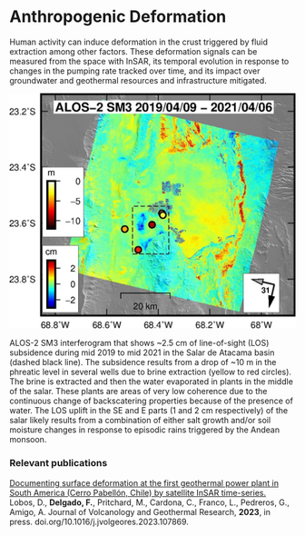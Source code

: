 # **Anthropogenic Deformation**

Human activity can induce deformation in the crust triggered by fluid extraction among other factors. These deformation signals can be measured from the space with InSAR, its temporal evolution in response to changes in the pumping rate tracked over time, and its impact over groundwater and geothermal resources and infrastructure mitigated. 

<img style="float: center;" src="/images/alos2salar.jpg">

ALOS-2 SM3 interferogram that shows ~2.5 cm of line-of-sight (LOS) subsidence during mid 2019 to mid 2021 in the Salar de Atacama basin (dashed black line). The subsidence results from a drop of ~10 m in the phreatic level in several wells due to brine extraction (yellow to red circles). The brine is extracted and then the water evaporated in plants in the middle of the salar. These plants are areas of very low coherence due to the continuous change of backscatering properties because of the presence of water. The LOS uplift in the SE and E parts (1 and 2 cm respectively) of the salar likely results from a combination of either salt growth and/or soil moisture changes in response to episodic rains triggered by the Andean monsoon.

### **Relevant publications**



[Documenting surface deformation at the first geothermal power plant in South America (Cerro Pabellón, Chile) by satellite InSAR time-series.](https://doi.org/10.1016/j.jvolgeores.2023.107869)<br>
Lobos, D., **Delgado, F.**, Pritchard, M., Cardona, C., Franco, L., Pedreros, G., Amigo, A. Journal of Volcanology and Geothermal Research, **2023**, in press. doi.org/10.1016/j.jvolgeores.2023.107869.

